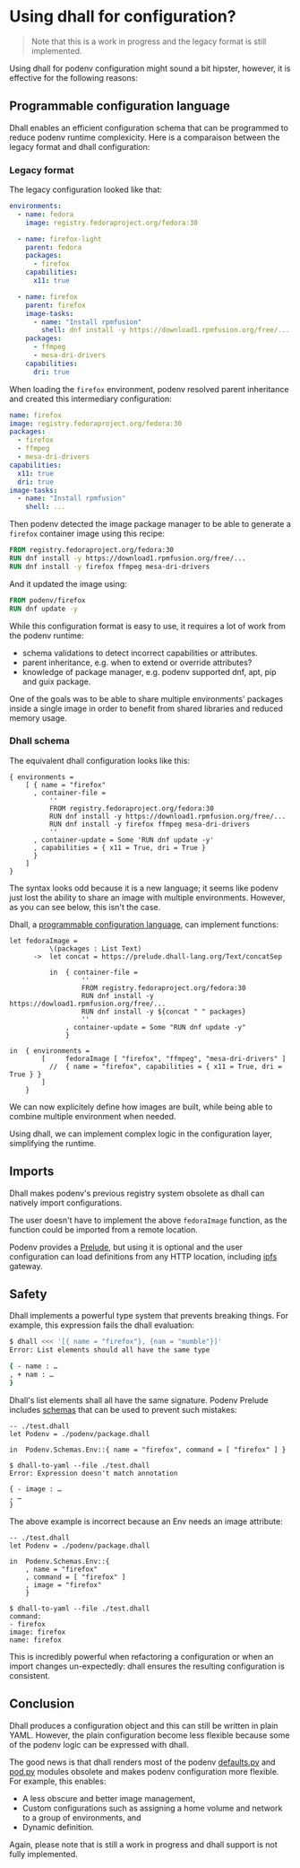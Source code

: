 # Using dhall for configuration?

> Note that this is a work in progress and the legacy
> format is still implemented.

Using dhall for podenv configuration might sound a bit hipster,
however, it is effective for the following reasons:

## Programmable configuration language

Dhall enables an efficient configuration schema that can be programmed
to reduce podenv runtime complexicity.
Here is a comparaison between the legacy format and dhall configuration:

### Legacy format

The legacy configuration looked like that:

```yaml
environments:
  - name: fedora
    image: registry.fedoraproject.org/fedora:30

  - name: firefox-light
    parent: fedora
    packages:
      - firefox
    capabilities:
      x11: true

  - name: firefox
    parent: firefox
    image-tasks:
      - name: "Install rpmfusion"
        shell: dnf install -y https://download1.rpmfusion.org/free/...
    packages:
      - ffmpeg
      - mesa-dri-drivers
    capabilities:
      dri: true
```

When loading the `firefox` environment, podenv resolved parent inheritance and
created this intermediary configuration:

```yaml
name: firefox
image: registry.fedoraproject.org/fedora:30
packages:
  - firefox
  - ffmpeg
  - mesa-dri-drivers
capabilities:
  x11: true
  dri: true
image-tasks:
  - name: "Install rpmfusion"
    shell: ...
```

Then podenv detected the image package manager to be able to
generate a `firefox` container image using this recipe:

```Dockerfile
FROM registry.fedoraproject.org/fedora:30
RUN dnf install -y https://download1.rpmfusion.org/free/...
RUN dnf install -y firefox ffmpeg mesa-dri-drivers
```

And it updated the image using:

```Dockerfile
FROM podenv/firefox
RUN dnf update -y
```

While this configuration format is easy to use, it requires a lot of
work from the podenv runtime:

* schema validations to detect incorrect capabilities or attributes.
* parent inheritance, e.g. when to extend or override attributes?
* knowledge of package manager, e.g. podenv supported dnf, apt, pip and guix package.

One of the goals was to be able to share multiple environments' packages
inside a single image in order to benefit from shared libraries and
reduced memory usage.


### Dhall schema

The equivalent dhall configuration looks like this:

```dhall
{ environments =
    [ { name = "firefox"
      , container-file =
          ''
          FROM registry.fedoraproject.org/fedora:30
          RUN dnf install -y https://download1.rpmfusion.org/free/...
          RUN dnf install -y firefox ffmpeg mesa-dri-drivers
          ''
      , container-update = Some 'RUN dnf update -y'
      , capabilities = { x11 = True, dri = True }
      }
    ]
}
```

The syntax looks odd because it is a new language;
it seems like podenv just lost the ability to share an image with
multiple environments. However, as you can see below, this isn't the case.

Dhall, a [programmable configuration language](https://docs.dhall-lang.org/discussions/Programmable-configuration-files.html),
can implement functions:

```dhall
let fedoraImage =
          \(packages : List Text)
      ->  let concat = https://prelude.dhall-lang.org/Text/concatSep

          in  { container-file =
                  ''
                  FROM registry.fedoraproject.org/fedora:30
                  RUN dnf install -y https://dowload1.rpmfusion.org/free/...
                  RUN dnf install -y ${concat " " packages}
                  ''
              , container-update = Some "RUN dnf update -y"
              }

in  { environments =
        [     fedoraImage [ "firefox", "ffmpeg", "mesa-dri-drivers" ]
          //  { name = "firefox", capabilities = { x11 = True, dri = True } }
        ]
    }
```

We can now explicitely define how images are built, while being
able to combine multiple environment when needed.

Using dhall, we can implement complex logic in the configuration layer,
simplifying the runtime.

## Imports

Dhall makes podenv's previous registry system obsolete
as dhall can natively import configurations.

The user doesn't have to implement the above `fedoraImage` function,
as the function could be imported from a remote location.

Podenv provides a [Prelude](https://github.com/podenv/podenv/blob/master/podenv/dhall/package.dhall),
but using it is optional and the user configuration
can load definitions from any HTTP location, including [ipfs](https://ipfs.io)
gateway.

## Safety

Dhall implements a powerful type system that prevents breaking things.
For example, this expression fails the dhall evaluation:

```bash
$ dhall <<< '[{ name = "firefox"}, {nam = "mumble"}]'
Error: List elements should all have the same type

{ - name : …
, + nam : …
}
```

Dhall's list elements shall all have the same signature.
Podenv Prelude includes [schemas](https://github.com/podenv/podenv/blob/master/podenv/dhall/types/Env.dhall)
that can be used to prevent such mistakes:

```dhall
-- ./test.dhall
let Podenv = ./podenv/package.dhall

in  Podenv.Schemas.Env::{ name = "firefox", command = [ "firefox" ] }
```
```console
$ dhall-to-yaml --file ./test.dhall
Error: Expression doesn't match annotation

{ - image : …
, …
}
```

The above example is incorrect because an Env needs an image attribute:

```dhall
-- ./test.dhall
let Podenv = ./podenv/package.dhall

in  Podenv.Schemas.Env::{
    , name = "firefox"
    , command = [ "firefox" ]
    , image = "firefox"
    }
```
```console
$ dhall-to-yaml --file ./test.dhall
command:
- firefox
image: firefox
name: firefox
```

This is incredibly powerful when refactoring a configuration or when
an import changes un-expectedly: dhall ensures the resulting configuration
is consistent.

## Conclusion

Dhall produces a configuration object and this can still
be written in plain YAML. However, the plain configuration become less flexible
because some of the podenv logic can be expressed with dhall.

The good news is that dhall renders most of the podenv [defaults.py](https://github.com/podenv/podenv/blob/master/podenv/defaults.py) and [pod.py](https://github.com/podenv/podenv/blob/30d2543786e0a1a30f500a82cbc04c11013f080e/podenv/pod.py#L227-L887)
modules obsolete and makes podenv configuration more flexible.
For example, this enables:

* A less obscure and better image management,
* Custom configurations such as assigning a home volume and network to a group of environments, and
* Dynamic definition.

Again, please note that is still a work in progress and dhall support is not fully implemented.
